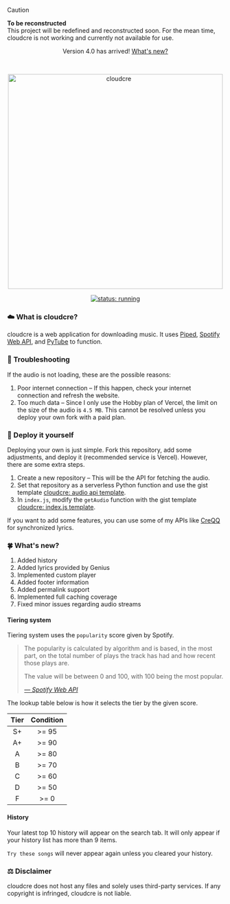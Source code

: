 > [!CAUTION]
> **To be reconstructed** <br>
> This project will be redefined and reconstructed soon.
> For the mean time, cloudcre is not working and currently not available for use.

<p align="center">Version 4.0 has arrived! <a href="https://github.com/creuserr/cloudcre?tab=readme-ov-file#four_leaf_clover-whats-new">What's new?</a></p><br>

<p align="center"><a href="https://cloudcre.vercel.app"><img src="https://cloudcre.vercel.app/ico/thumbnail.png" alt="cloudcre" width="500"></a></p>
<p align="center"><a href="https://cloudcre.vercel.app"><img src="https://img.shields.io/badge/status-running-blue?style=for-the-badge&logo=vercel&labelColor=black" alt="status: running"></a></p>

### :cloud: What is cloudcre?
cloudcre is a web application for downloading music. It uses [Piped](https://piped.kavin.rocks), [Spotify Web API](https://developer.spotify.com/documentation/web-api), and [PyTube](https://pytube.io/en/latest/) to function.

### :wrench: Troubleshooting
If the audio is not loading, these are the possible reasons:
1. Poor internet connection &ndash; If this happen, check your internet connection and refresh the website.
2. Too much data &ndash; Since I only use the Hobby plan of Vercel, the limit on the size of the audio is `4.5 MB`. This cannot be resolved unless you deploy your own fork with a paid plan.

### :rocket: Deploy it yourself
Deploying your own is just simple. Fork this repository, add some adjustments, and deploy it (recommended service is Vercel). However, there are some extra steps.

1. Create a new repository &ndash; This will be the API for fetching the audio.
2. Set that repository as a serverless Python function and use the gist template [cloudcre: audio api template](https://gist.github.com/creuserr/02fb1127961632120304c1302f47c583).
3. In `index.js`, modify the `getAudio` function with the gist template [cloudcre: index.js template](https://gist.github.com/creuserr/28f9bdc3da7d5309dbb150d77a6a96e6).

If you want to add some features, you can use some of my APIs like [CreQQ](https://github.com/creuserr/creqq) for synchronized lyrics.

### :four_leaf_clover: What's new?
1. Added history
2. Added lyrics provided by Genius
3. Implemented custom player
4. Added footer information
5. Added permalink support
6. Implemented full caching coverage
7. Fixed minor issues regarding audio streams

#### Tiering system

Tiering system uses the `popularity` score given by Spotify.

> The popularity is calculated by algorithm and is based, in the most part, on the total number of plays the track has had and how recent those plays are.
> 
> The value will be between 0 and 100, with 100 being the most popular.
>
> *[&mdash; Spotify Web API](https://developer.spotify.com/documentation/web-api/reference/get-track)*

The lookup table below is how it selects the tier by the given score.

| Tier | Condition |
|:----:|:---------:|
| S+   | >= 95     |
| A+   | >= 90     |
| A    | >= 80     |
| B    | >= 70     |
| C    | >= 60     |
| D    | >= 50     |
| F    | >= 0      |

#### History

Your latest top 10 history will appear on the search tab. It will only appear if your history list has more than 9 items.

`Try these songs` will never appear again unless you cleared your history.

### :balance_scale: Disclaimer
cloudcre does not host any files and solely uses third-party services. If any copyright is infringed, cloudcre is not liable.
